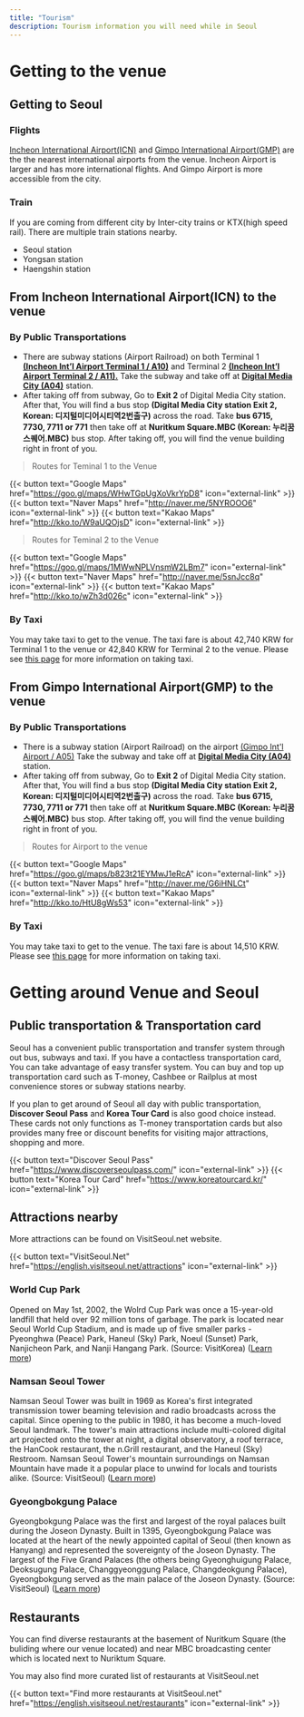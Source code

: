 ```yaml
---
title: "Tourism"
description: Tourism information you will need while in Seoul
---
```


# Getting to the venue

## Getting to Seoul

### Flights

[Incheon International Airport(ICN)](https://www.airport.kr/) and [Gimpo International Airport(GMP)](https://www.airport.co.kr/gimpoeng/index.do) are the the nearest international airports from the venue.
Incheon Airport is larger and has more international flights. And Gimpo Airport is more accessible from the city.

### Train

If you are coming from different city by Inter-city trains or KTX(high speed rail). There are multiple train stations nearby.
- Seoul station
- Yongsan station
- Haengshin station


## From Incheon International Airport(ICN) to the venue

### By Public Transportations

- There are subway stations (Airport Railroad) on both Terminal 1 [**(Incheon Int’l Airport Terminal 1 / A10)**](https://www.arex.or.kr/station/info.do?stnCd=100&menuNo=MN201503300000000014&langCd=en_US&device=Normal) and Terminal 2 [**(Incheon Int’l Airport Terminal 2 / A11).**](https://www.arex.or.kr/station/info.do?stnCd=110&menuNo=MN201801130000000001&langCd=en_US&device=Normal) Take the subway and take off at [**Digital Media City (A04)**](https://www.arex.or.kr/station/info.do?stnCd=040&menuNo=MN201503300000000023&langCd=en_US&device=Normal) station.
- After taking off from subway, Go to **Exit 2** of Digital Media City station. After that, You will find a bus stop **(Digital Media City station Exit 2, Korean: 디지털미디어시티역2번출구)** across the road. Take **bus 6715, 7730, 7711 or 771** then take off at **Nuritkum Square.MBC (Korean: 누리꿈스퀘어.MBC)** bus stop. After taking off, you will find the venue building right in front of you.

> Routes for Teminal 1 to the Venue  

{{< button text="Google Maps" href="https://goo.gl/maps/WHwTGpUgXoVkrYpD8" icon="external-link" >}}
{{< button text="Naver Maps" href="http://naver.me/5NYROOO6" icon="external-link" >}}
{{< button text="Kakao Maps" href="http://kko.to/W9aUQOjsD" icon="external-link" >}}

> Routes for Teminal 2 to the Venue  

{{< button text="Google Maps" href="https://goo.gl/maps/1MWwNPLVnsmW2LBm7" icon="external-link" >}}
{{< button text="Naver Maps" href="http://naver.me/5snJcc8q" icon="external-link" >}}
{{< button text="Kakao Maps" href="http://kko.to/wZh3d026c" icon="external-link" >}}

### By Taxi
You may take taxi to get to the venue. The taxi fare is about 42,740 KRW for Terminal 1 to the venue or 42,840 KRW for Terminal 2 to the venue. Please see [this page](https://www.airport.kr/ap/en/tpt/pblcTptTaxi.do) for more information on taking taxi.

## From Gimpo International Airport(GMP) to the venue

### By Public Transportations

- There is a subway station (Airport Railroad) on the airport [(Gimpo Int'l Airport / A05)](https://www.arex.or.kr/station/info.do?stnCd=050&menuNo=MN201503300000000022&langCd=en_US&device=Normal) Take the subway and take off at [**Digital Media City (A04)**](https://www.arex.or.kr/station/info.do?stnCd=040&menuNo=MN201503300000000023&langCd=en_US&device=Normal) station.
- After taking off from subway, Go to **Exit 2** of Digital Media City station. After that, You will find a bus stop **(Digital Media City station Exit 2, Korean: 디지털미디어시티역2번출구)** across the road. Take **bus 6715, 7730, 7711 or 771** then take off at **Nuritkum Square.MBC (Korean: 누리꿈스퀘어.MBC)** bus stop. After taking off, you will find the venue building right in front of you.

> Routes for Airport to the venue 

{{< button text="Google Maps" href="https://goo.gl/maps/b823t21EYMwJ1eRcA" icon="external-link" >}}
{{< button text="Naver Maps" href="http://naver.me/G6iHNLCt" icon="external-link" >}}
{{< button text="Kakao Maps" href="http://kko.to/HtU8gWs53" icon="external-link" >}}

### By Taxi
You may take taxi to get to the venue. The taxi fare is about 14,510 KRW. Please see [this page](https://www.airport.co.kr/gimpoeng/cms/frCon/index.do?MENU_ID=270&CONTENTS_NO=4) for more information on taking taxi.

# Getting around Venue and Seoul

## Public transportation & Transportation card
Seoul has a convenient public transportation and transfer system through out bus, subways and taxi. If you have a contactless transportation card, You can take advantage of easy transfer system. You can buy and top up transportation card such as T-money, Cashbee or Railplus at most convenience stores or subway stations nearby.

If you plan to get around of Seoul all day with public transportation, **Discover Seoul Pass** and **Korea Tour Card** is also good choice instead. These cards not only functions as T-money transportation cards but also provides many free or discount benefits for visiting major attractions, shopping and more.

{{< button text="Discover Seoul Pass" href="https://www.discoverseoulpass.com/" icon="external-link" >}}
{{< button text="Korea Tour Card" href="https://www.koreatourcard.kr/" icon="external-link" >}}

## Attractions nearby

More attractions can be found on VisitSeoul.net website.

{{< button text="VisitSeoul.Net" href="https://english.visitseoul.net/attractions" icon="external-link" >}}

### World Cup Park
Opened on May 1st, 2002, the Wolrd Cup Park was once a 15-year-old landfill that held over 92 million tons of garbage. The park is located near Seoul World Cup Stadium, and is made up of five smaller parks - Pyeonghwa (Peace) Park, Haneul (Sky) Park, Noeul (Sunset) Park, Nanjicheon Park, and Nanji Hangang Park. (Source: VisitKorea) ([Learn more](https://english.visitkorea.or.kr/enu/ATR/SI_EN_3_1_1_1.jsp?cid=264454))

### Namsan Seoul Tower
Namsan Seoul Tower was built in 1969 as Korea's first integrated transmission tower beaming television and radio broadcasts across the capital. Since opening to the public in 1980, it has become a much-loved Seoul landmark. The tower's main attractions include multi-colored digital art projected onto the tower at night, a digital observatory, a roof terrace, the HanCook restaurant, the n.Grill restaurant, and the Haneul (Sky) Restroom. Namsan Seoul Tower's mountain surroundings on Namsan Mountain have made it a popular place to unwind for locals and tourists alike. (Source: VisitSeoul) ([Learn more](https://english.visitseoul.net/attractions/Namsan-Seoul-Tower_/37))

### Gyeongbokgung Palace
Gyeongbokgung Palace was the first and largest of the royal palaces built during the Joseon Dynasty. Built in 1395, Gyeongbokgung Palace was located at the heart of the newly appointed capital of Seoul (then known as Hanyang) and represented the sovereignty of the Joseon Dynasty. The largest of the Five Grand Palaces (the others being Gyeonghuigung Palace, Deoksugung Palace, Changgyeonggung Palace, Changdeokgung Palace), Gyeongbokgung served as the main palace of the Joseon Dynasty. (Source: VisitSeoul)  ([Learn more](https://english.visitseoul.net/attractions/Gyeongbokgung_/73))

## Restaurants

You can find diverse restaurants at the basement of Nuritkum Square (the buliding where our venue located) and near MBC broadcasting center which is located next to Nuriktum Square.

You may also find more curated list of restaurants at VisitSeoul.net

{{< button text="Find more restaurants at VisitSeoul.net" href="https://english.visitseoul.net/restaurants" icon="external-link" >}}
